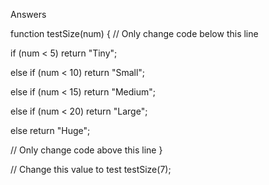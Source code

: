 Answers

function testSize(num) {
  // Only change code below this line

  if (num < 5) return "Tiny";

  else if (num < 10) return "Small";

  else if (num < 15) return "Medium";

  else if (num < 20) return "Large";

  else return "Huge";

  // Only change code above this line
}

// Change this value to test
testSize(7);